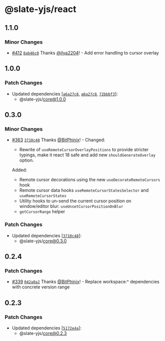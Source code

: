 # @slate-yjs/react

## 1.1.0

### Minor Changes

- [#412](https://github.com/BitPhinix/slate-yjs/pull/412) [`8ab46c0`](https://github.com/BitPhinix/slate-yjs/commit/8ab46c0bcdacdd18133b60b5fc885c915580c5f5) Thanks [@ilya2204](https://github.com/ilya2204)! - Add error handling to cursor overlay

## 1.0.0

### Patch Changes

- Updated dependencies [[`a6a27c8`](https://github.com/BitPhinix/slate-yjs/commit/a6a27c86678656e55ecbf0ba76852545605a0955), [`a6a27c8`](https://github.com/BitPhinix/slate-yjs/commit/a6a27c86678656e55ecbf0ba76852545605a0955), [`72bbbf3`](https://github.com/BitPhinix/slate-yjs/commit/72bbbf3bb8a3f57762153cbd9a7f689d2b282f0c)]:
  - @slate-yjs/core@1.0.0

## 0.3.0

### Minor Changes

- [#363](https://github.com/BitPhinix/slate-yjs/pull/363) [`3710c48`](https://github.com/BitPhinix/slate-yjs/commit/3710c4887ee89946ace787ba24436d82d95bc856) Thanks [@BitPhinix](https://github.com/BitPhinix)! - Changed:

  - Rewrite of `useRemoteCursorOverlayPositions` to provide stricter typings, make it react 18 safe and add new `shouldGenerateOverlay` option.

  Added:

  - Remote cursor decorations using the new `useDecorateRemoteCursors` hook
  - Remote cursor data hooks `useRemoteCursorStatesSelector` and `useRemoteCursorStates`
  - Utility hooks to un-send the current cursor position on window/editor blur: `useUnsetCursorPositionOnBlur`
  - `getCursorRange` helper

### Patch Changes

- Updated dependencies [[`3710c48`](https://github.com/BitPhinix/slate-yjs/commit/3710c4887ee89946ace787ba24436d82d95bc856)]:
  - @slate-yjs/core@0.3.0

## 0.2.4

### Patch Changes

- [#339](https://github.com/BitPhinix/slate-yjs/pull/339) [`042a0a2`](https://github.com/BitPhinix/slate-yjs/commit/042a0a22f57ed7542a4e05840532f16d37629e33) Thanks [@BitPhinix](https://github.com/BitPhinix)! - Replace workspace:^ dependencies with concrete version range

## 0.2.3

### Patch Changes

- Updated dependencies [[`5172e4a`](https://github.com/BitPhinix/slate-yjs/commit/5172e4a0033db41bc3530f227c5371e9ddb22269)]:
  - @slate-yjs/core@0.2.3
